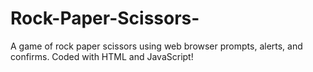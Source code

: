# Rock-Paper-Scissors-
A game of rock paper scissors using web browser prompts, alerts, and confirms. Coded with HTML and JavaScript!
